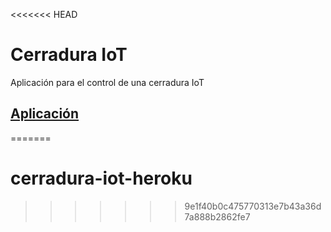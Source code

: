 <<<<<<< HEAD
# Cerradura IoT
Aplicación para el control de una cerradura IoT

## [Aplicación](https://cerradura-iot.herokuapp.com/)
=======
# cerradura-iot-heroku
>>>>>>> 9e1f40b0c475770313e7b43a36d7a888b2862fe7
